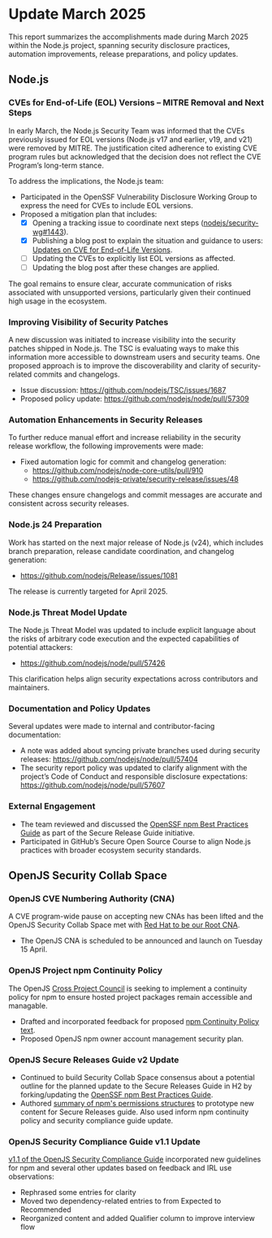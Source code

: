 # Update March 2025

This report summarizes the accomplishments made during March 2025 within the Node.js project, spanning security disclosure practices, automation improvements, release preparations, and policy updates.

## Node.js

### CVEs for End-of-Life (EOL) Versions – MITRE Removal and Next Steps

In early March, the Node.js Security Team was informed that the CVEs previously issued for EOL versions (Node.js v17 and earlier, v19, and v21) were removed by MITRE. The justification cited adherence to existing CVE program rules but acknowledged that the decision does not reflect the CVE Program’s long-term stance.

To address the implications, the Node.js team:
- Participated in the OpenSSF Vulnerability Disclosure Working Group to express the need for CVEs to include EOL versions.
- Proposed a mitigation plan that includes:
  - [x] Opening a tracking issue to coordinate next steps ([nodejs/security-wg#1443](https://github.com/nodejs/security-wg/issues/1443)).
  - [x] Publishing a blog post to explain the situation and guidance to users: [Updates on CVE for End-of-Life Versions](https://nodejs.org/en/blog/vulnerability/updates-cve-for-end-of-life).
  - [ ] Updating the CVEs to explicitly list EOL versions as affected.
  - [ ] Updating the blog post after these changes are applied.

The goal remains to ensure clear, accurate communication of risks associated with unsupported versions, particularly given their continued high usage in the ecosystem.

### Improving Visibility of Security Patches

A new discussion was initiated to increase visibility into the security patches shipped in Node.js. The TSC is evaluating ways to make this information more accessible to downstream users and security teams. One proposed approach is to improve the discoverability and clarity of security-related commits and changelogs.

- Issue discussion: https://github.com/nodejs/TSC/issues/1687
- Proposed policy update: https://github.com/nodejs/node/pull/57309

### Automation Enhancements in Security Releases

To further reduce manual effort and increase reliability in the security release workflow, the following improvements were made:
- Fixed automation logic for commit and changelog generation:
  - https://github.com/nodejs/node-core-utils/pull/910
  - https://github.com/nodejs-private/security-release/issues/48

These changes ensure changelogs and commit messages are accurate and consistent across security releases.

### Node.js 24 Preparation

Work has started on the next major release of Node.js (v24), which includes branch preparation, release candidate coordination, and changelog generation:
- https://github.com/nodejs/Release/issues/1081

The release is currently targeted for April 2025.

### Node.js Threat Model Update

The Node.js Threat Model was updated to include explicit language about the risks of arbitrary code execution and the expected capabilities of potential attackers:
- https://github.com/nodejs/node/pull/57426

This clarification helps align security expectations across contributors and maintainers.

### Documentation and Policy Updates

Several updates were made to internal and contributor-facing documentation:
- A note was added about syncing private branches used during security releases: https://github.com/nodejs/node/pull/57404
- The security report policy was updated to clarify alignment with the project’s Code of Conduct and responsible disclosure expectations: https://github.com/nodejs/node/pull/57607

### External Engagement

- The team reviewed and discussed the [OpenSSF npm Best Practices Guide](https://docs.google.com/document/d/1fek97rVlUXO41pQUOkW6aZE2Jwx9m1PlvNSnEVtmU0M/edit) as part of the Secure Release Guide initiative.
- Participated in GitHub’s Secure Open Source Course to align Node.js practices with broader ecosystem security standards.

## OpenJS Security Collab Space

### OpenJS CVE Numbering Authority (CNA)

A CVE program-wide pause on accepting new CNAs has been lifted and the OpenJS Security Collab Space met with [Red Hat to be our Root CNA](https://access.redhat.com/articles/red_hat_cve_program).

- The OpenJS CNA is scheduled to be announced and launch on Tuesday 15 April.

### OpenJS Project npm Continuity Policy

The OpenJS [Cross Project Council](https://github.com/openjs-foundation/cross-project-council/issues/1355) is seeking to implement a continuity policy for npm to ensure hosted project packages remain accessible and managable.

- Drafted and incorporated feedback for proposed [npm Continuity Policy text](https://docs.google.com/document/d/1iaNEO8pYjkeog_rqASWaa9rjn_8kHpCWDXa7qy2G418/edit?tab=t.j66rkgmy0xcr).
- Proposed OpenJS npm owner account management security plan.

### OpenJS Secure Releases Guide v2 Update

- Continued to build Security Collab Space consensus about a potential outline for the planned update to the Secure Releases Guide in H2 by forking/updating the [OpenSSF npm Best Practices Guide](https://github.com/ossf/package-manager-best-practices/blob/main/published/npm.md).
- Authored [summary of npm's permissions structures](https://docs.google.com/document/d/1iaNEO8pYjkeog_rqASWaa9rjn_8kHpCWDXa7qy2G418/edit?tab=t.0) to prototype new content for Secure Releases guide. Also used inform npm continuity policy and security compliance guide update.

### OpenJS Security Compliance Guide v1.1 Update

[v1.1 of the OpenJS Security Compliance Guide](https://docs.google.com/spreadsheets/d/1GwIsAudAn89xv9DAbr1HUaY4KEVBsYfg--_1cW0uIB0/edit?pli=1&gid=924266915#gid=924266915) incorporated new guidelines for npm and several other updates based on feedback and IRL use observations:
- Rephrased some entries for clarity
- Moved two dependency-related entries to from Expected to Recommended
- Reorganized content and added Qualifier column to improve interview flow 
